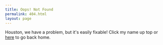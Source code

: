```yaml
---
title: Oops! Not Found
permalink: 404.html
layout: page
---
```

Houston, we have a problem, but it's easily fixable! Click my name up top or [here](/) to go back home.

